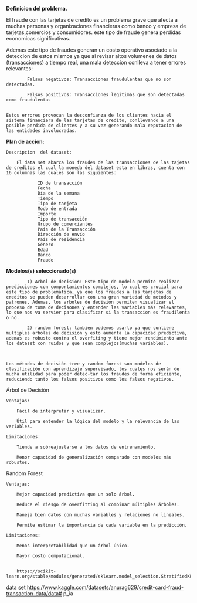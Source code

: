 **Definicion del problema.**

El fraude con las tarjetas de credito es un problema grave que afecta a muchas personas y organizaciones financieras como banco y empresa de tarjetas,comercios y consumidores. este tipo de fraude genera perdidas economicas significativas.


Ademas este tipo de fraudes generan un costo operativo asociado a la deteccion de estos mismos ya que al revisar altos volumenes de datos (transacciones) a tiempo real, una mala deteccion conlleva a tener errores relevantes:
        
            Falsos negativos: Transacciones fraudulentas que no son detectadas.

            Falsos positivos: Transacciones legítimas que son detectadas como fraudulentas

    
    Estos errores provocan la desconfianza de los clientes hacia el sistema financiera de las tarjetas de credito, conllevando a una posible perdida de clientes y a su vez generando mala reputacion de las entidades involucradas.


**Plan de accion:**

    Descripcion  del dataset:

        El data set abarca los fraudes de las transacciones de las tajetas de creditos el cual la moneda del dataset esta en libras, cuenta con 16 columnas las cuales son las siguientes:

                ID de transacción
                Fecha
                Día de la semana
                Tiempo
                Tipo de tarjeta
                Modo de entrada
                Importe
                Tipo de transacción
                Grupo de comerciantes
                País de la Transacción
                Dirección de envío
                País de residencia
                Género
                Edad
                Banco
                Fraude

**Modelos(s) seleccionado(s)**

            1) Arbol de decision: Este tipo de modelo permite realizar predicciones con comportamientos complejos, lo cual es crucial para este tipo de problematica, ya que los fraudes a las tarjetas de creditos se pueden desarrollar con una gran variedad de metodos y patrones. Ademas, los arboles de decision permiten visualizar el proceso de toma de decisones y entender las variables más relevantes, lo que nos va servier para clasificar si la transaccion es fraudilenta o no.

            2) random forest: tambien podemos usarlo ya que contiene multiples arboles de decision y esto aumenta la capacidad predictiva, ademas es robusto contra el overfiting y tiene mejor rendimiento ante los dataset con ruidos y que sean complejos(muchas variables).

        

    Los métodos de decisión tree y random forest son modelos de clasificación con aprendizaje supervisado, los cuales nos serán de mucha utilidad para poder detec-tar los fraudes de forma eficiente, reduciendo tanto los falsos positivos como los falsos negativos.
 Árbol de Decisión

    Ventajas:

        Fácil de interpretar y visualizar.

        Útil para entender la lógica del modelo y la relevancia de las variables.

    Limitaciones:

        Tiende a sobreajustarse a los datos de entrenamiento.

        Menor capacidad de generalización comparado con modelos más robustos.

 Random Forest

    Ventajas:

        Mejor capacidad predictiva que un solo árbol.

        Reduce el riesgo de overfitting al combinar múltiples árboles.

        Maneja bien datos con muchas variables y relaciones no lineales.

        Permite estimar la importancia de cada variable en la predicción.

    Limitaciones:

        Menos interpretabilidad que un árbol único.

        Mayor costo computacional.


        https://scikit-learn.org/stable/modules/generated/sklearn.model_selection.StratifiedKFold.html

data set https://www.kaggle.com/datasets/anurag629/credit-card-fraud-transaction-data/data# p_ia
